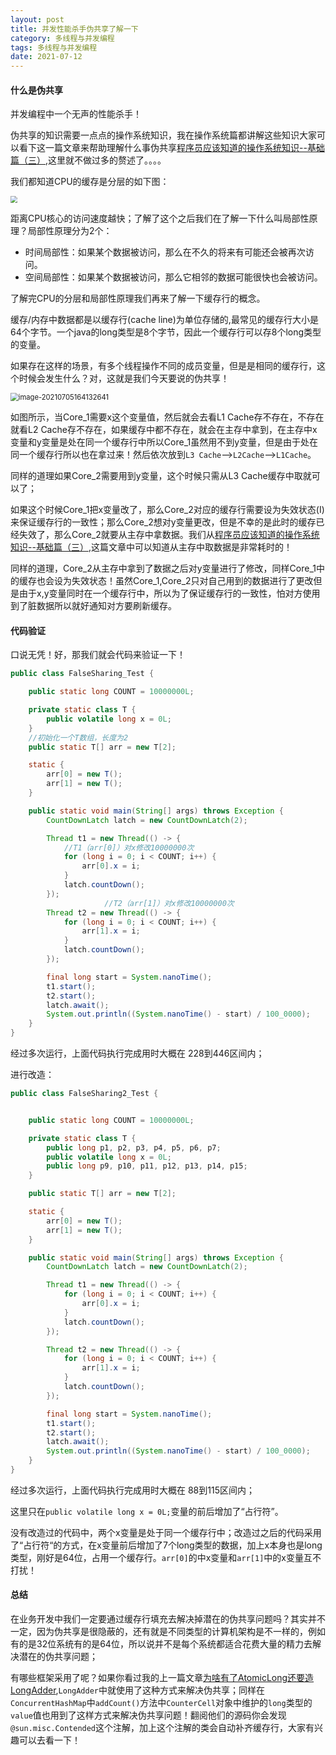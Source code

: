 ```yaml
---
layout: post
title: 并发性能杀手伪共享了解一下
category: 多线程与并发编程
tags: 多线程与并发编程
date: 2021-07-12
---
```


<meta name="referrer" content="no-referrer" />


#### 什么是伪共享

并发编程中一个无声的性能杀手！

伪共享的知识需要一点点的操作系统知识，我在操作系统篇都讲解这些知识大家可以看下这一篇文章来帮助理解什么事伪共享[程序员应该知道的操作系统知识--基础篇（三）](https://juejin.cn/post/6911252291152510984),这里就不做过多的赘述了。。。。

我们都知道CPU的缓存是分层的如下图：

<img src="https://p3-juejin.byteimg.com/tos-cn-i-k3u1fbpfcp/03bb89d244df441894dc7f0c7743f08a~tplv-k3u1fbpfcp-zoom-1.image" style="zoom:67%;" />

距离CPU核心的访问速度越快；了解了这个之后我们在了解一下什么叫局部性原理？局部性原理分为2个：

* 时间局部性：如果某个数据被访问，那么在不久的将来有可能还会被再次访问。
* 空间局部性：如果某个数据被访问，那么它相邻的数据可能很快也会被访问。

了解完CPU的分层和局部性原理我们再来了解一下缓存行的概念。

缓存/内存中数据都是以缓存行(cache line)为单位存储的,最常见的缓存行大小是64个字节。一个java的long类型是8个字节，因此一个缓存行可以存8个long类型的变量。

如果存在这样的场景，有多个线程操作不同的成员变量，但是是相同的缓存行，这个时候会发生什么？对，这就是我们今天要说的伪共享！

<img src="https://p3-juejin.byteimg.com/tos-cn-i-k3u1fbpfcp/d96ca41761af4cde8aaaf5b24e191e70~tplv-k3u1fbpfcp-zoom-1.image" alt="image-20210705164132641" style="zoom:80%;" />

如图所示，当Core_1需要x这个变量值，然后就会去看L1 Cache存不存在，不存在就看L2 Cache存不存在，如果缓存中都不存在，就会在主存中拿到，在主存中x变量和y变量是处在同一个缓存行中所以Core_1虽然用不到y变量，但是由于处在同一个缓存行所以也在拿过来！然后依次放到`L3 Cache`-->`L2Cache`-->`L1Cache`。

同样的道理如果Core_2需要用到y变量，这个时候只需从L3 Cache缓存中取就可以了；

如果这个时候Core_1把x变量改了，那么Core_2对应的缓存行需要设为失效状态(I)来保证缓存行的一致性；那么Core_2想对y变量更改，但是不幸的是此时的缓存已经失效了，那么Core_2就要从主存中拿数据。我们从[程序员应该知道的操作系统知识--基础篇（三）](https://juejin.cn/post/6911252291152510984),这篇文章中可以知道从主存中取数据是非常耗时的！

同样的道理，Core_2从主存中拿到了数据之后对y变量进行了修改，同样Core_1中的缓存也会设为失效状态！虽然Core_1,Core_2只对自己用到的数据进行了更改但是由于x,y变量同时在一个缓存行中，所以为了保证缓存行的一致性，怕对方使用到了脏数据所以就好通知对方要刷新缓存。

#### 代码验证

口说无凭！好，那我们就会代码来验证一下！

```java
public class FalseSharing_Test {

    public static long COUNT = 10000000L;

    private static class T {
        public volatile long x = 0L;
    }
	//初始化一个T数组，长度为2
    public static T[] arr = new T[2];

    static {
        arr[0] = new T();
        arr[1] = new T();
    }

    public static void main(String[] args) throws Exception {
        CountDownLatch latch = new CountDownLatch(2);

        Thread t1 = new Thread(() -> {
          	//T1（arr[0]）对x修改10000000次
            for (long i = 0; i < COUNT; i++) {
                arr[0].x = i;
            }
            latch.countDown();
        });
					 //T2（arr[1]）对x修改10000000次
        Thread t2 = new Thread(() -> {
            for (long i = 0; i < COUNT; i++) {
                arr[1].x = i;
            }
            latch.countDown();
        });

        final long start = System.nanoTime();
        t1.start();
        t2.start();
        latch.await();
        System.out.println((System.nanoTime() - start) / 100_0000);
    }
}

```

经过多次运行，上面代码执行完成用时大概在 228到446区间内；

进行改造：

```java
public class FalseSharing2_Test {


    public static long COUNT = 10000000L;

    private static class T {
        public long p1, p2, p3, p4, p5, p6, p7;
        public volatile long x = 0L;
        public long p9, p10, p11, p12, p13, p14, p15;
    }

    public static T[] arr = new T[2];

    static {
        arr[0] = new T();
        arr[1] = new T();
    }

    public static void main(String[] args) throws Exception {
        CountDownLatch latch = new CountDownLatch(2);

        Thread t1 = new Thread(() -> {
            for (long i = 0; i < COUNT; i++) {
                arr[0].x = i;
            }
            latch.countDown();
        });

        Thread t2 = new Thread(() -> {
            for (long i = 0; i < COUNT; i++) {
                arr[1].x = i;
            }
            latch.countDown();
        });

        final long start = System.nanoTime();
        t1.start();
        t2.start();
        latch.await();
        System.out.println((System.nanoTime() - start) / 100_0000);
    }
}

```

经过多次运行，上面代码执行完成用时大概在 88到115区间内；

这里只在`public volatile long x = 0L;`变量的前后增加了“占行符”。

没有改造过的代码中，两个x变量是处于同一个缓存行中；改造过之后的代码采用了“占行符“的方式，在x变量前后增加了7个long类型的数据，加上x本身也是long类型，刚好是64位，占用一个缓存行。`arr[0]`的中x变量和`arr[1]`中的x变量互不打扰！

#### 总结

在业务开发中我们一定要通过缓存行填充去解决掉潜在的伪共享问题吗？其实并不一定，因为伪共享是很隐蔽的，还有就是不同类型的计算机架构是不一样的，例如有的是32位系统有的是64位，所以说并不是每个系统都适合花费大量的精力去解决潜在的伪共享问题；

有哪些框架采用了呢？如果你看过我的上一篇文章[为啥有了AtomicLong还要造LongAdder](https://juejin.cn/post/6981263032865259527),`LongAdder`中就使用了这种方式来解决伪共享；同样在`ConcurrentHashMap`中`addCount()`方法中`CounterCell`对象中维护的`long`类型的`value`值也用到了这样方式来解决伪共享问题！翻阅他们的源码你会发现`@sun.misc.Contended`这个注解，加上这个注解的类会自动补齐缓存行，大家有兴趣可以去看一下！
